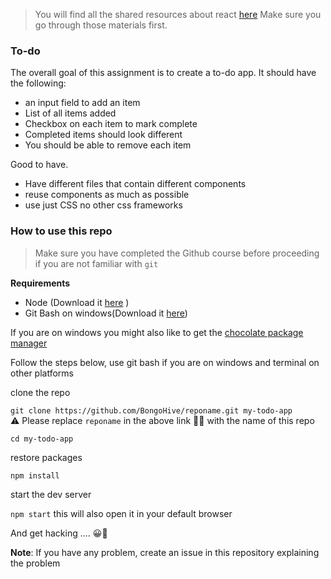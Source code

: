 > You will find all the shared resources about react [here](https://github.com/BongoHive/front-end-learning-resources) Make sure you go through those materials first.

### To-do

The overall goal of this assignment is to create a to-do app.
It should have the following:

- an input field to add an item
- List of all items added
- Checkbox on each item to mark complete
- Completed items should look different
- You should be able to remove each item

Good to have.

- Have different files that contain different components
- reuse components as much as possible
- use just CSS no other css frameworks


### How to use this repo
> Make sure you have completed the Github course before proceeding if you are not familiar with `git`

**Requirements**

- Node (Download it [here](https://nodejs.org/en/download/) )
- Git Bash on windows(Download it [here](https://gitforwindows.org))

If you are on windows you might also like to get the [chocolate package manager](https://chocolatey.org)

Follow the steps below, use git bash if you are on windows and terminal on other platforms

clone the repo

`git clone https://github.com/BongoHive/reponame.git my-todo-app`  
⚠️ Please replace `reponame` in the above link ☝🏾  with the name of this repo 

`cd my-todo-app`

restore packages

`npm install`

start the dev server

`npm start` this will also open it in your default browser

And get hacking .... 😀🚀


**Note**: If you have any problem, create an issue in this repository explaining the problem
